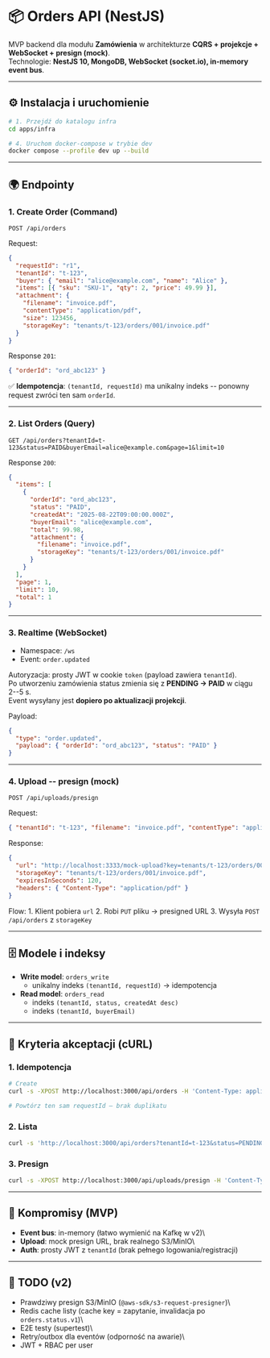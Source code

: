 # 📦 Orders API (NestJS)

MVP backend dla modułu **Zamówienia** w architekturze **CQRS +
projekcje + WebSocket + presign (mock)**.\
Technologie: **NestJS 10, MongoDB, WebSocket (socket.io), in-memory
event bus**.

------------------------------------------------------------------------

## ⚙️ Instalacja i uruchomienie

``` bash
# 1. Przejdź do katalogu infra
cd apps/infra

# 4. Uruchom docker-compose w trybie dev
docker compose --profile dev up --build
```

------------------------------------------------------------------------

## 🌍 Endpointy

### 1. Create Order (Command)

`POST /api/orders`

Request:

``` json
{
  "requestId": "r1",
  "tenantId": "t-123",
  "buyer": { "email": "alice@example.com", "name": "Alice" },
  "items": [{ "sku": "SKU-1", "qty": 2, "price": 49.99 }],
  "attachment": {
    "filename": "invoice.pdf",
    "contentType": "application/pdf",
    "size": 123456,
    "storageKey": "tenants/t-123/orders/001/invoice.pdf"
  }
}
```

Response `201`:

``` json
{ "orderId": "ord_abc123" }
```

✅ **Idempotencja**: `(tenantId, requestId)` ma unikalny indeks --
ponowny request zwróci ten sam `orderId`.

------------------------------------------------------------------------

### 2. List Orders (Query)

`GET /api/orders?tenantId=t-123&status=PAID&buyerEmail=alice@example.com&page=1&limit=10`

Response `200`:

``` json
{
  "items": [
    {
      "orderId": "ord_abc123",
      "status": "PAID",
      "createdAt": "2025-08-22T09:00:00.000Z",
      "buyerEmail": "alice@example.com",
      "total": 99.98,
      "attachment": {
        "filename": "invoice.pdf",
        "storageKey": "tenants/t-123/orders/001/invoice.pdf"
      }
    }
  ],
  "page": 1,
  "limit": 10,
  "total": 1
}
```

------------------------------------------------------------------------

### 3. Realtime (WebSocket)

-   Namespace: `/ws`
-   Event: `order.updated`

Autoryzacja: prosty JWT w cookie `token` (payload zawiera `tenantId`).\
Po utworzeniu zamówienia status zmienia się z **PENDING → PAID** w ciągu
2--5 s.\
Event wysyłany jest **dopiero po aktualizacji projekcji**.

Payload:

``` json
{
  "type": "order.updated",
  "payload": { "orderId": "ord_abc123", "status": "PAID" }
}
```

------------------------------------------------------------------------

### 4. Upload -- presign (mock)

`POST /api/uploads/presign`

Request:

``` json
{ "tenantId": "t-123", "filename": "invoice.pdf", "contentType": "application/pdf", "size": 123456 }
```

Response:

``` json
{
  "url": "http://localhost:3333/mock-upload?key=tenants/t-123/orders/001/invoice.pdf&expires=120",
  "storageKey": "tenants/t-123/orders/001/invoice.pdf",
  "expiresInSeconds": 120,
  "headers": { "Content-Type": "application/pdf" }
}
```

Flow: 1. Klient pobiera `url` 2. Robi `PUT` pliku → presigned URL 3.
Wysyła `POST /api/orders` z `storageKey`

------------------------------------------------------------------------

## 🗄️ Modele i indeksy

-   **Write model**: `orders_write`
    -   unikalny indeks `(tenantId, requestId)` → idempotencja
-   **Read model**: `orders_read`
    -   indeks `(tenantId, status, createdAt desc)`
    -   indeks `(tenantId, buyerEmail)`

------------------------------------------------------------------------

## 🔑 Kryteria akceptacji (cURL)

### 1. Idempotencja

``` bash
# Create
curl -s -XPOST http://localhost:3000/api/orders -H 'Content-Type: application/json' -d '{"requestId":"r1","tenantId":"t-123","buyer":{"email":"alice@example.com"},"items":[{"sku":"SKU-1","qty":2,"price":49.99}]}'

# Powtórz ten sam requestId – brak duplikatu
```

### 2. Lista

``` bash
curl -s 'http://localhost:3000/api/orders?tenantId=t-123&status=PENDING&page=1&limit=10'
```

### 3. Presign

``` bash
curl -s -XPOST http://localhost:3000/api/uploads/presign -H 'Content-Type: application/json' -d '{"tenantId":"t-123","filename":"invoice.pdf","contentType":"application/pdf","size":123456}'
```

------------------------------------------------------------------------

## 📝 Kompromisy (MVP)

-   **Event bus**: in-memory (łatwo wymienić na Kafkę w v2)\
-   **Upload**: mock presign URL, brak realnego S3/MinIO\
-   **Auth**: prosty JWT z `tenantId` (brak pełnego
    logowania/registracji)

------------------------------------------------------------------------

## 🚀 TODO (v2)

-   Prawdziwy presign S3/MinIO (`@aws-sdk/s3-request-presigner`)\
-   Redis cache listy (cache key = zapytanie, invalidacja po
    `orders.status.v1`)\
-   E2E testy (supertest)\
-   Retry/outbox dla eventów (odporność na awarie)\
-   JWT + RBAC per user
